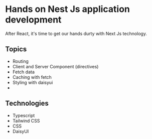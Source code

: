 # Hands on Nest Js application development

After React, it's time to get our hands durty with Next Js technology.

## Topics

- Routing
- Client and Server Component (directives)
- Fetch data
- Caching with fetch
- Styling with daisyui
-

## Technologies

- Typescript
- Tailwind CSS
- CSS
- DaisyUI

